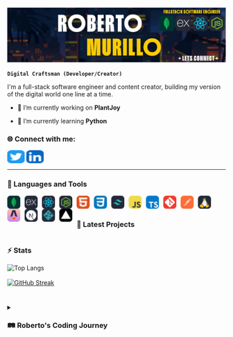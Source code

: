 ![Banner](https://github.com/rcm-webdev/rcm-webdev/raw/main/banner-2.webp)

**`Digital Craftsman (Developer/Creator)`**

I'm a full-stack software engineer and content creator, building my version of the digital world one line at a time. 

- 🔭 I’m currently working on **PlantJoy**

- 🌱 I’m currently learning **Python**

<h3 align="left"> 🌐 Connect with me:</h3>
<p align="left">
<!-- <a href="https://dev.to/rcmwebdev" target="blank"><img align="center" src="https://github.com/rcm-webdev/rcm-webdev/blob/main/skill-icons--devto-dark.svg" alt="rcmwebdev" height="30" width="40" /></a> -->
<a href="https://twitter.com/rcmwdev" target="blank"><img align="center" src="https://github.com/rcm-webdev/rcm-webdev/blob/main/skill-icons--twitter(1).svg" alt="rcmwdev" height="30" width="40" /></a>
<a href="https://linkedin.com/in/roberto-c-murillo" target="blank"><img align="center" src="https://github.com/rcm-webdev/rcm-webdev/blob/main/skill-icons--linkedin.svg" alt="roberto-c-murillo" height="30" width="40" /></a>
<!-- <a href="https://hashnode.com/@rcmwdev" target="blank"><img align="center" src="https://github.com/rcm-webdev/rcm-webdev/blob/main/logos--hashnode-icon.svg" alt="@rcmwdev" height="30" width="40" /></a> -->
</p>



---

### 🧰 Languages and Tools

<img align="left" alt="MongoDB" width="30px" style="padding-right:10px;" src="https://github.com/rcm-webdev/rcm-webdev/blob/main/skill-icons--mongodb.svg"/>
<img align="left" alt="Express" width="30px" style="padding-right:10px;" src="https://github.com/rcm-webdev/rcm-webdev/blob/main/skill-icons--expressjs-dark.svg" />
<img align="left" alt="React" width="30px" style="padding-right:10px;" src="https://github.com/rcm-webdev/rcm-webdev/blob/main/skill-icons--react-dark.svg" />
<img align="left" alt="Node" width="30px" style="padding-right:10px;" src="https://github.com/rcm-webdev/rcm-webdev/blob/main/skill-icons--nodejs-dark.svg" />
<img align="left" alt="HTML" width="30px" style="padding-right:10px;" src="https://github.com/rcm-webdev/rcm-webdev/blob/main/skill-icons--html.svg" />
<img align="left" alt="CSS" width="30px" style="padding-right:10px;" src="https://github.com/rcm-webdev/rcm-webdev/blob/main/skill-icons--css.svg" />
<img align="left" alt="Tailwind CSS" width="30px" style="padding-right:10px;" src="https://github.com/rcm-webdev/rcm-webdev/blob/main/skill-icons--tailwindcss-dark.svg" />
<img align="left" alt="JavaScript" width="30px" style="padding-right:10px;" src="https://github.com/rcm-webdev/rcm-webdev/blob/main/skill-icons--javascript.svg" />
<img align="left" alt="TypeScript" width="30px" style="padding-right:10px;" src="https://github.com/rcm-webdev/rcm-webdev/blob/main/skill-icons--typescript.svg" />
<img align="left" alt="Git" width="30px" style="padding-right:10px;" src="https://github.com/rcm-webdev/rcm-webdev/blob/main/skill-icons--git.svg" />
<img align="left" alt="Postman" width="30px" style="padding-right:10px;" src="https://github.com/rcm-webdev/rcm-webdev/blob/main/skill-icons--postman.svg" />
<img align="left" alt="Linux" width="30px" style="padding-right:10px;" src="https://github.com/rcm-webdev/rcm-webdev/blob/main/skill-icons--linux-dark.svg" />
<img align="left" alt="Astro" width="30px" style="padding-right:10px;" src="https://github.com/rcm-webdev/rcm-webdev/blob/main/skill-icons--astro.svg" />
<img align="left" alt="NextJs" width="30px" style="padding-right:10px;" src="https://github.com/rcm-webdev/rcm-webdev/blob/main/skill-icons--nextjs-dark.svg" />
<img align="left" alt="Netlify" width="30px" style="padding-right:10px;" src="https://github.com/rcm-webdev/rcm-webdev/blob/main/skill-icons--netlify-dark.svg" />
<img align="left" alt="Vercel" width="30px" style="padding-right:10px;" src="https://github.com/rcm-webdev/rcm-webdev/blob/main/skill-icons--vercel-dark.svg" />

<br />

#

### 📂 Latest Projects


#

### ⚡ Stats


![Top Langs](https://github-readme-stats.vercel.app/api/top-langs/?username=rcm-webdev&layout=compact&theme=tokyonight) <br/> <br/> [![GitHub Streak](https://streak-stats.demolab.com/?user=rcm-webdev&theme=tokyonight)](https://git.io/streak-stats)

#

<details>
 <summary><h3>🛤️ Roberto's Coding Journey</h3></summary>
 

 
[twitter]: https://twitter.com/rcmwdev
[linkedin]: https://www.linkedin.com/in/roberto-c-murillo/
